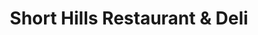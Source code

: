 ---
title: "Short Hills Restaurant & Deli"
url: /cherry-hill/short-hills-restaurant-and-deli/
shop: deli
---